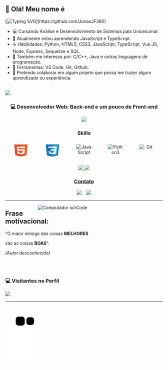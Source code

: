  ## 👋 Olá! Meu nome é
[![Typing SVG](https://readme-typing-svg.herokuapp.com?color=%FF6F9C&lines=Jonas+de+Jesus+Ferreira.)](https://github.com/JonasJF360)

- 💻 Cursando Análise e Desenvolvimento de Sistemas pala Unicesumar.
- 🌱 Atualmente estou aprendendo JavaScript e TypeScript.
- ☕ Habilidades: Python, HTML5, CSS3, JavaScript, TypeScript, Vue.JS, Node, Express, Sequelize e SQL.
- 👀 Também me interesso por: C/C++, Java e outras linguagens de programação.
- 💼 Ferramentas: VS Code, Git, Github.
- 💞️ Pretendo colaborar em algum projeto que possa me trazer algum aprendizado ou experiência.
<br><br>

<img src="https://user-images.githubusercontent.com/70382532/138322189-2db8df52-9dcb-40a0-88a8-c365466bd33d.gif" widht="100%"/>


### <p align="center">💻 Desenvolvedor Web: Back-end e um pouco de Front-end</p>

<div align="center">
  <a href="https://jonasjf360.github.io/landing_page/" target="_blank"><img src="https://img.shields.io/badge/Portifólio-Landing%20Page-blueviolet?style=for-the-badge" target="_blank"></a>
</div>

### <p align="center">Skills</p>

<div style="display: flex; justify-content: space-around; flex-wrap: wrap;" align="center">
    <img alt="HTML" style="height: 40px; width:50px; padding-top: 10px;" src="https://raw.githubusercontent.com/devicons/devicon/master/icons/html5/html5-original.svg" />
    <img alt="CSS" style="height: 40px; width:50px; padding-top: 10px;" src="https://raw.githubusercontent.com/devicons/devicon/master/icons/css3/css3-original.svg">
    <img alt="JavaScript" style="height: 40px; width:50px; padding-top: 10px;" src="https://cdn.jsdelivr.net/gh/devicons/devicon/icons/javascript/javascript-plain.svg" />	
    <img alt="Python3" style="height: 50px; width:50px; padding-top: 10px;" src="https://icons.iconarchive.com/icons/cornmanthe3rd/plex/512/Other-python-icon.png" />  
    <img alt="Git" style="height: 40px; width:50px; padding-top: 10px;" src="https://cdn.jsdelivr.net/gh/devicons/devicon/icons/git/git-original.svg" />
</div><br>

<div align="center">
    <a href="https://github.com/jonasjf360">
    <img height="140em" src="https://github-readme-stats.vercel.app/api?username=JonasJF360&show_icons=true&theme=dracula&include_all_commits=true&count_private=true"/>
    <img height="140em" src="https://github-readme-stats.vercel.app/api/top-langs/?username=JonasJF360&layout=compact&langs_count=7&theme=dracula"/>
</div>

### <p align="center">Contato</p>
<div align="center">
    <a  style="margin: 5px;" href = "mailto:jonasjf360@gmail.com"><img src="https://img.shields.io/badge/Gmail-D14836?style=for-the-badge&logo=gmail&logoColor=white" target="_blank"></a>
    <a style="margin: 5px;" href="https://www.linkedin.com/in/jonasjf" target="_blank"><img src="https://img.shields.io/badge/-LinkedIn-%230077B5?style=for-the-badge&logo=linkedin&logoColor=white" target="_blank"></a>
</div>    

  
 
<hr/>
<img src= "https://raw.githubusercontent.com/MicaelliMedeiros/micaellimedeiros/master/image/computer-illustration.png"  style="min-width:400px; max-width:400px; width:400px;" align="right" alt="Computador iuriCode">   
	
<h2>Frase motivacional:</h2>

"O maior inimigo das coisas **MELHORES**

são as coisas **BOAS**".

_(Autor desconhecido)_

<br><br>
### 💻 Visitantes no Perfil
<img src="https://profile-counter.glitch.me/jonasjf360/count.svg" >

<hr/>

  ![Snake animation](https://github.com/rafaballerini/rafaballerini/blob/output/github-contribution-grid-snake.svg)
